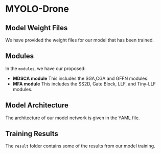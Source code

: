 # MYOLO-Drone

## Model Weight Files
We have provided the weight files for our model that has been trained.

## Modules
In the `modules`, we have our proposed:
- **MDSCA module** This includes the SGA,CGA and GFFN modules.
- **MFA module** This includes the SS2D, Gate Block, LLF, and Tiny-LLF modules.

## Model Architecture
The architecture of our model network is given in the YAML file.

## Training Results
The `result` folder contains some of the results from our model training.

